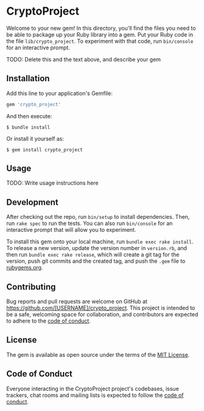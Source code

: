 # CryptoProject

Welcome to your new gem! In this directory, you'll find the files you need to be able to package up your Ruby library into a gem. Put your Ruby code in the file `lib/crypto_project`. To experiment with that code, run `bin/console` for an interactive prompt.

TODO: Delete this and the text above, and describe your gem

## Installation

Add this line to your application's Gemfile:

```ruby
gem 'crypto_project'
```

And then execute:

    $ bundle install

Or install it yourself as:

    $ gem install crypto_project

## Usage

TODO: Write usage instructions here

## Development

After checking out the repo, run `bin/setup` to install dependencies. Then, run `rake spec` to run the tests. You can also run `bin/console` for an interactive prompt that will allow you to experiment.

To install this gem onto your local machine, run `bundle exec rake install`. To release a new version, update the version number in `version.rb`, and then run `bundle exec rake release`, which will create a git tag for the version, push git commits and the created tag, and push the `.gem` file to [rubygems.org](https://rubygems.org).

## Contributing

Bug reports and pull requests are welcome on GitHub at https://github.com/[USERNAME]/crypto_project. This project is intended to be a safe, welcoming space for collaboration, and contributors are expected to adhere to the [code of conduct](https://github.com/[USERNAME]/crypto_project/blob/master/CODE_OF_CONDUCT.md).

## License

The gem is available as open source under the terms of the [MIT License](https://opensource.org/licenses/MIT).

## Code of Conduct

Everyone interacting in the CryptoProject project's codebases, issue trackers, chat rooms and mailing lists is expected to follow the [code of conduct](https://github.com/[USERNAME]/crypto_project/blob/master/CODE_OF_CONDUCT.md).
